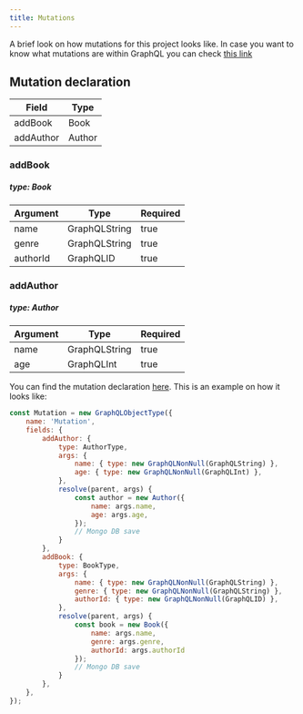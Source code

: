 ```yaml
---
title: Mutations
---
```


A brief look on how mutations for this project looks like. In case you want to know what mutations are within GraphQL you can check [this link](https://graphql.org/learn/queries/#mutations)

## Mutation declaration
Field | Type
--- | ---
addBook | Book
addAuthor | Author

### addBook
##### type: Book
Argument | Type | Required
--- | --- | ---
name | GraphQLString | true
genre | GraphQLString | true
authorId | GraphQLID | true

### addAuthor
##### type: Author
Argument | Type | Required
--- | --- | ---
name | GraphQLString | true
age | GraphQLInt | true

You can find the mutation declaration [here](https://github.com/chmiiller/graphing/blob/main/server/schema/schema.js#L81). This is an example on how it looks like:
```js
const Mutation = new GraphQLObjectType({
    name: 'Mutation',
    fields: {
        addAuthor: {
            type: AuthorType,
            args: { 
                name: { type: new GraphQLNonNull(GraphQLString) },
                age: { type: new GraphQLNonNull(GraphQLInt) },
            },
            resolve(parent, args) {
                const author = new Author({
                    name: args.name,
                    age: args.age,
                });
                // Mongo DB save
            }
        },
        addBook: {
            type: BookType,
            args: {
                name: { type: new GraphQLNonNull(GraphQLString) },
                genre: { type: new GraphQLNonNull(GraphQLString) },
                authorId: { type: new GraphQLNonNull(GraphQLID) },
            },
            resolve(parent, args) {
                const book = new Book({
                    name: args.name,
                    genre: args.genre,
                    authorId: args.authorId
                });
                // Mongo DB save
            }
        },
    },
});
```